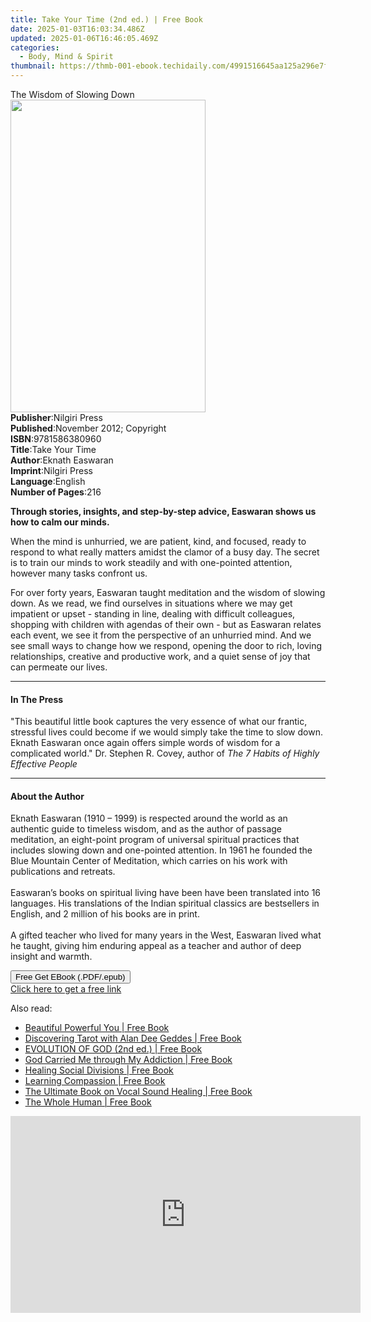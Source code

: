 ```yaml
---
title: Take Your Time (2nd ed.) | Free Book
date: 2025-01-03T16:03:34.486Z
updated: 2025-01-06T16:46:05.469Z
categories:
  - Body, Mind & Spirit
thumbnail: https://thmb-001-ebook.techidaily.com/4991516645aa125a296e7fe9fe59d9cdd1be26a3ba0df3b17f1ec0a1871198fa.jpg
---
```

<main id="book-container">
  <div class="flex flex-col">
    <div class="book-brief flex-1 py-6 px-4 sm:p-6 md:py-10 md:px-8">
      <!-- brief-->
      <div class="book-brief-main">The Wisdom of Slowing Down</div>
    </div>
    <div
      class="book-meta-info flex-1 grid gap-4 col-start-1 col-end-3 row-start-1 sm:mb-6 sm:grid-cols-4 lg:gap-6 lg:col-start-2 lg:row-end-6 lg:row-span-6 lg:mb-0"
    >
      <div
        class="book-meta-info-left place-content-center mt-4 p-4 text-sm leading-6 col-start-2 col-span-2 dark:text-slate-400"
      >
        <img
          class="w-full h-500 object-cover rounded-lg sm:h-255 sm:col-span-2 lg:col-span-full"
          src="https://img-001-ebook.techidaily.com/311e91155cc7f8ebe6d3a742320645293849a825e793542a3475627a1a91d9a5.jpg"
          alt=""
          width="312"
          height="500"
        />
      </div>
      <div
        class="book-meta-info-right mt-2 col-start-1 row-start-2 col-span-3 self-center"
      >
        <!-- meta data  -->
        <div class="flex flex-col px-4 md:px-8">
          <div class="flex-1">
            <strong>Publisher</strong>:<span class="px-2">Nilgiri Press</span>
          </div>
          <div class="flex-1">
            <strong>Published</strong>:<span class="px-2"
              >November 2012; Copyright</span
            >
          </div>
          <div class="flex-1">
            <strong>ISBN</strong>:<span class="px-2">9781586380960</span>
          </div>
          <div class="flex-1">
            <strong>Title</strong>:<span class="px-2">Take Your Time</span>
          </div>
          <div class="flex-1">
            <strong>Author</strong>:<span class="px-2">Eknath Easwaran</span>
          </div>
          <div class="flex-1">
            <strong>Imprint</strong>:<span class="px-2">Nilgiri Press</span>
          </div>
          <div class="flex-1">
            <strong>Language</strong>:<span class="px-2">English</span>
          </div>
          <div class="flex-1">
            <strong>Number of Pages</strong>:<span class="px-2">216</span>
          </div>
        </div>
      </div>
    </div>
    <div class="book-description flex-1 py-6 px-4 sm:p-6 md:py-10 md:px-8">
      <div class="book-description-main">
        <div accordion-content="" id="description">
          <p>
            <b
              >Through stories, insights, and step-by-step advice, Easwaran
              shows us how to calm our minds.</b
            >
          </p>
          <p>
            When the mind is unhurried, we are patient, kind, and focused, ready
            to respond to what really matters amidst the clamor of a busy day.
            The secret is to train our minds to work steadily and with
            one-pointed attention, however many tasks confront us.
          </p>
          <p>
            For over forty years, Easwaran taught meditation and the wisdom of
            slowing down. As we read, we find ourselves in situations where we
            may get impatient or upset - standing in line, dealing with
            difficult colleagues, shopping with children with agendas of their
            own - but as Easwaran relates each event, we see it from the
            perspective of an unhurried mind. And we see small ways to change
            how we respond, opening the door to rich, loving relationships,
            creative and productive work, and a quiet sense of joy that can
            permeate our lives.
          </p>
        </div>
      </div>
    </div>
    <div class="book-excerpts flex-1 py-6 px-4 sm:p-6 md:py-10 md:px-8">
      <!-- excerpts-->
      <div class="book-excerpts-main">
        <hr />
        <h4 class="placeholder placeholder-heading">
          <span>In The Press</span>
        </h4>
        <p>
          "This beautiful little book captures the very essence of what our
          frantic, stressful lives could become if we would simply take the time
          to slow down. Eknath Easwaran once again offers simple words of wisdom
          for a complicated world." Dr. Stephen R. Covey, author of
          <i>The 7 Habits of Highly Effective People</i>
        </p>
      </div>
    </div>
    <div class="book-about-author flex-1 py-6 px-4 sm:p-6 md:py-10 md:px-8">
      <!-- about author-->
      <div class="book-main-author-main">
        <hr />
        <h4 class="placeholder placeholder-heading">
          <span>About the Author</span>
        </h4>
        <p>
          Eknath Easwaran (1910 – 1999) is respected around the world as an
          authentic guide to timeless wisdom, and as the author of passage
          meditation, an eight-point program of universal spiritual practices
          that includes slowing down and one-pointed attention. In 1961 he
          founded the Blue Mountain Center of Meditation, which carries on his
          work with publications and retreats.<br /><br />Easwaran’s books on
          spiritual living have been have been translated into 16 languages. His
          translations of the Indian spiritual classics are bestsellers in
          English, and 2 million of his books are in print.<br /><br />A gifted
          teacher who lived for many years in the West, Easwaran lived what he
          taught, giving him enduring appeal as a teacher and author of deep
          insight and warmth.<br />
        </p>
      </div>
    </div>
    <div class="book-free-get flex-1 py-6 px-4 sm:p-6 md:py-10 md:px-8">
      <button
        id="btn-free-get"
        class="bg-blue-500 hover:bg-blue-700 text-white font-bold py-2 px-4 rounded"
      >
        Free Get EBook (.PDF/.epub)
      </button>
      <div id="countdown-display" class="px-2 text-lg mt-2"></div>
      <a
        id="free-link"
        class="hidden bg-blue-500 hover:bg-blue-700 text-white font-bold py-2 px-4 rounded"
        href="https://www.ebooks.com/en-us/book/96466864/take-your-time/eknath-easwaran/"
        target="_blank"
        >Click here to get a free link</a
      >
    </div>
    <script>
      let countdownTime = 0;
      let countdownInterval = null;
      document
        .getElementById('btn-free-get')
        .addEventListener('click', startCountdown);
      function startCountdown() {
        countdownTime = new Date().getTime() + 60000 * 3;
        countdownInterval = setInterval(updateCountdown, 1000);
        document.getElementById('btn-free-get').disabled = true;
        document
          .getElementById('btn-free-get')
          .classList.add('bg-gray-500', 'cursor-not-allowed');
      }
      function updateCountdown() {
        let currentTime = new Date().getTime();
        let timeLeft = countdownTime - currentTime;
        let secondsLeft = Math.floor(timeLeft / 1000);
        document.getElementById('countdown-display').innerHTML =
          `Remaining time: ${secondsLeft} seconds.`;
        if (secondsLeft <= 0) {
          clearInterval(countdownInterval);
          document.getElementById('btn-free-get').classList.add('hidden');
          document.getElementById('free-link').classList.remove('hidden');
          document.getElementById('countdown-display').innerHTML = '';
        }
      }
    </script>
  </div>
</main>

<ins class="adsbygoogle"
      style="display:block"
      data-ad-client="ca-pub-7571918770474297"
      data-ad-slot="8358498916"
      data-ad-format="auto"
      data-full-width-responsive="true"></ins>
    

<span class="atpl-alsoreadstyle">Also read:</span>
<div><ul>
<li><a href="https://novels-ebooks.techidaily.com/210686055-9780645266818-beautiful-powerful-you/"><u>Beautiful Powerful You | Free Book</u></a></li>
<li><a href="https://novels-ebooks.techidaily.com/210686996-9781957917153-discovering-tarot-with-alan-dee-geddes/"><u>Discovering Tarot with Alan Dee Geddes | Free Book</u></a></li>
<li><a href="https://novels-ebooks.techidaily.com/210687012-9781959182160-evolution-of-god-2nd-ed/"><u>EVOLUTION OF GOD (2nd ed.) | Free Book</u></a></li>
<li><a href="https://novels-ebooks.techidaily.com/210686907-9781638858843-god-carried-me-through-my-addiction/"><u>God Carried Me through My Addiction | Free Book</u></a></li>
<li><a href="https://novels-ebooks.techidaily.com/210685852-9781785359705-healing-social-divisions/"><u>Healing Social Divisions | Free Book</u></a></li>
<li><a href="https://novels-ebooks.techidaily.com/210687252-9781475869200-learning-compassion/"><u>Learning Compassion | Free Book</u></a></li>
<li><a href="https://novels-ebooks.techidaily.com/210685857-9781789048636-the-ultimate-book-on-vocal-sound-healing/"><u>The Ultimate Book on Vocal Sound Healing | Free Book</u></a></li>
<li><a href="https://novels-ebooks.techidaily.com/210687004-9798885046954-the-whole-human/"><u>The Whole Human | Free Book</u></a></li>
</ul></div>

<!-- affiliate ads begin -->
<iframe width="560" height="315" src="https://www.youtube.com/embed/9sk53d1bBhY?si=yaTeDogLb3D4dYu1" title="YouTube video player" frameborder="0" allow="accelerometer; autoplay; clipboard-write; encrypted-media; gyroscope; picture-in-picture; web-share" referrerpolicy="strict-origin-when-cross-origin" allowfullscreen></iframe>
<!-- affiliate ads end -->

